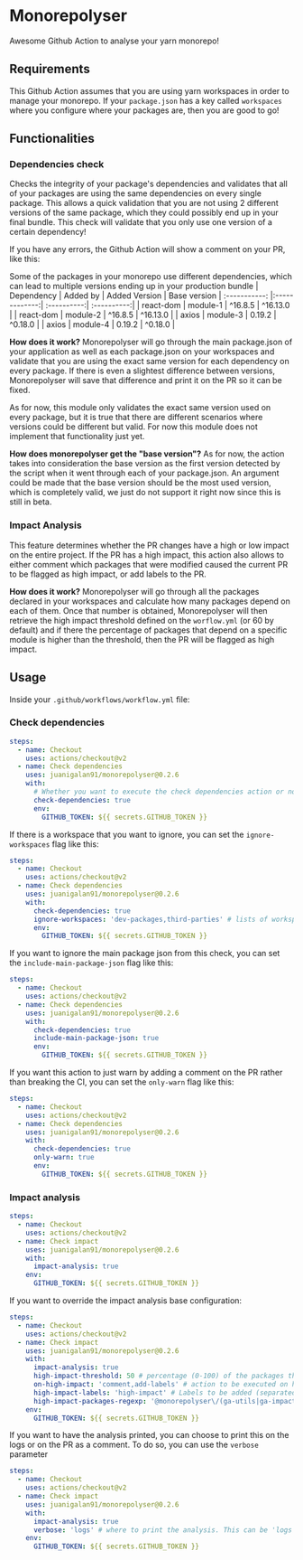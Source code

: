 # Monorepolyser

Awesome Github Action to analyse your yarn monorepo!

## Requirements
This Github Action assumes that you are using yarn workspaces in order to manage your monorepo. If your `package.json` has a key called `workspaces` where you configure where your packages are, then you are good to go!

## Functionalities
### Dependencies check

Checks the integrity of your package's dependencies and validates that all of your packages are using the same dependencies on every single package. This allows a quick validation that you are not using 2 different versions of the same package, which they could possibly end up in your final bundle. This check will validate that you only use one version of a certain dependency!

If you have any errors, the Github Action will show a comment on your PR, like this:

Some of the packages in your monorepo use different dependencies, which can lead to multiple versions ending up in your production bundle
| Dependency | Added by | Added Version | Base version
| :-----------: |:-------------:| :----------:| :----------:|
| react-dom | module-1 | ^16.8.5 | ^16.13.0 |
| react-dom | module-2 | ^16.8.5 | ^16.13.0 |
| axios | module-3 | 0.19.2 | ^0.18.0 |
| axios | module-4 | 0.19.2 | ^0.18.0 |

**How does it work?**
Monorepolyser will go through the main package.json of your application as well as each package.json on your workspaces and validate that you are using the exact same version for each dependency on every package. If there is even a slightest difference between versions, Monorepolyser will save that difference and print it on the PR so it can be fixed.

As for now, this module only validates the exact same version used on every package, but it is true that there are different scenarios where versions could be different but valid. For now this module does not implement that functionality just yet.

**How does monorepolyser get the "base version"?**
As for now, the action takes into consideration the base version as the first version detected by the script when it went through each of your package.json. An argument could be made that the base version should be the most used version, which is completely valid, we just do not support it right now since this is still in beta.

### Impact Analysis

This feature determines whether the PR changes have a high or low impact on the entire project. If the PR has a high impact, this action also allows to either comment which packages that were modified caused the current PR to be flagged as high impact, or add labels to the PR.

**How does it work?**
Monorepolyser will go through all the packages declared in your workspaces and calculate how many packages depend on each of them. Once that number is obtained, Monorepolyser will then retrieve the high impact threshold defined on the `worflow.yml` (or 60 by default) and if there the percentage of packages that depend on a specific module is higher than the threshold, then the PR will be flagged as high impact.

## Usage

Inside your `.github/workflows/workflow.yml` file:

### Check dependencies 
```yaml
steps:
  - name: Checkout	
    uses: actions/checkout@v2	
  - name: Check dependencies
    uses: juanigalan91/monorepolyser@0.2.6
    with:
      # Whether you want to execute the check dependencies action or not
      check-dependencies: true
      env:
        GITHUB_TOKEN: ${{ secrets.GITHUB_TOKEN }}
```

If there is a workspace that you want to ignore, you can set the `ignore-workspaces` flag like this:

```yaml
steps:
  - name: Checkout	
    uses: actions/checkout@v2	
  - name: Check dependencies
    uses: juanigalan91/monorepolyser@0.2.6
    with:
      check-dependencies: true
      ignore-workspaces: 'dev-packages,third-parties' # lists of workspaces to ignore from the check, list of strings separated by a comma
      env:
        GITHUB_TOKEN: ${{ secrets.GITHUB_TOKEN }}
```

If you want to ignore the main package json from this check, you can set the `include-main-package-json` flag like this:

```yaml
steps:
  - name: Checkout	
    uses: actions/checkout@v2	
  - name: Check dependencies
    uses: juanigalan91/monorepolyser@0.2.6
    with:
      check-dependencies: true
      include-main-package-json: true
      env:
        GITHUB_TOKEN: ${{ secrets.GITHUB_TOKEN }}
```

If you want this action to just warn by adding a comment on the PR rather than breaking the CI, you can set the `only-warn` flag like this:

```yaml
steps:
  - name: Checkout	
    uses: actions/checkout@v2	
  - name: Check dependencies
    uses: juanigalan91/monorepolyser@0.2.6
    with:
      check-dependencies: true
      only-warn: true
      env:
        GITHUB_TOKEN: ${{ secrets.GITHUB_TOKEN }}
```

### Impact analysis

```yaml
steps:		
  - name: Checkout	
    uses: actions/checkout@v2	
  - name: Check impact
    uses: juanigalan91/monorepolyser@0.2.6
    with:
      impact-analysis: true
    env:
      GITHUB_TOKEN: ${{ secrets.GITHUB_TOKEN }}
```

If you want to override the impact analysis base configuration:

```yaml
steps:		
  - name: Checkout	
    uses: actions/checkout@v2	
  - name: Check impact
    uses: juanigalan91/monorepolyser@0.2.6
    with:
      impact-analysis: true
      high-impact-threshold: 50 # percentage (0-100) of the packages that will be impacted by this PR in order for it to be of high impact
      on-high-impact: 'comment,add-labels' # action to be executed on high impact PR. it can be 'comment', 'add-labels' or multiple, separated by a comma
      high-impact-labels: 'high-impact' # Labels to be added (separated by a comma) if the PR has a high impact
      high-impact-packages-regexp: '@monorepolyser\/(ga-utils|ga-impact-analysis)' # Regular expression to manually flag packages as high impact
    env:
      GITHUB_TOKEN: ${{ secrets.GITHUB_TOKEN }}
```

If you want to have the analysis printed, you can choose to print this on the logs or on the PR as a comment. To do so, you can use the `verbose` parameter


```yaml
steps:		
  - name: Checkout	
    uses: actions/checkout@v2	
  - name: Check impact
    uses: juanigalan91/monorepolyser@0.2.6
    with:
      impact-analysis: true
      verbose: 'logs' # where to print the analysis. This can be 'logs' and you would need to search this actions logs to see it, or 'comment' and this will add a comment to the PR
    env:
      GITHUB_TOKEN: ${{ secrets.GITHUB_TOKEN }}
```
